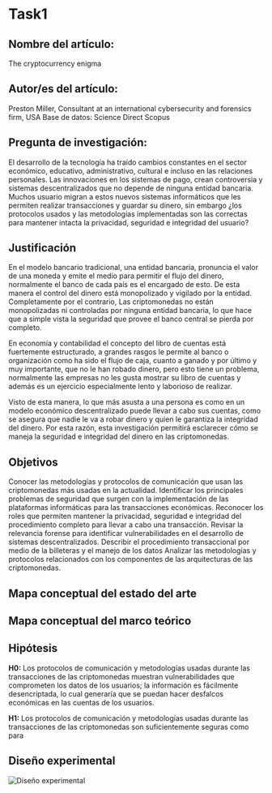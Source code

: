 # Task1

## Nombre del artículo:
The cryptocurrency enigma
## Autor/es del artículo: 
Preston Miller, Consultant at an international cybersecurity and forensics firm, USA
Base de datos: 
Science Direct
Scopus

## Pregunta de investigación: 
El desarrollo de la tecnología ha traído cambios constantes en el sector económico, educativo, administrativo, cultural e incluso en las relaciones personales. Las innovaciones en los sistemas de pago, crean controversia y sistemas descentralizados que no depende de ninguna entidad bancaria. Muchos usuario migran a estos nuevos sistemas informáticos que les permiten realizar transacciones y guardar su dinero, sin embargo ¿los protocolos usados y las metodologías implementadas son las correctas para mantener intacta la privacidad, seguridad e integridad del usuario?

## Justificación
En el modelo bancario tradicional, una entidad bancaria, pronuncia el valor de una moneda y emite el medio para permitir el flujo del dinero, normalmente el banco de cada país es el encargado de esto. De esta manera el control del dinero está monopolizado y vigilado por la entidad. Completamente por el contrario, Las criptomonedas no están monopolizadas ni controladas por ninguna entidad bancaria, lo que hace que a simple vista la seguridad que provee el banco central se pierda por completo.

En economía y contabilidad el concepto del libro de cuentas está fuertemente estructurado, a grandes rasgos le permite al banco o organización como ha sido el flujo de caja, cuanto a ganado y por último y muy importante, que no le han robado dinero, pero esto tiene un problema, normalmente las empresas no les gusta mostrar su libro de cuentas y además es un ejercicio especialmente lento y laborioso de realizar.

Visto de esta manera, lo que más asusta a una persona es como en un modelo económico descentralizado puede llevar a cabo sus cuentas, como se asegura que nadie le va a robar dinero y quien le garantiza la integridad del dinero. Por esta razón, esta investigación permitirá esclarecer cómo se maneja la seguridad e integridad del dinero en las criptomonedas.

## Objetivos
Conocer las metodologías y protocolos de comunicación que usan las criptomonedas más usadas en la actualidad.
Identificar los principales problemas de seguridad que surgen con la implementación de las plataformas informáticas para las transacciones económicas.
Reconocer los roles que permiten mantener la privacidad, seguridad e integridad del procedimiento completo para llevar a cabo una transacción.
Revisar la relevancia forense para identificar vulnerabilidades en el desarrollo de sistemas descentralizados.
Describir el procedimiento transaccional por medio de la billeteras y el manejo de los datos
Analizar las metodologías y protocolos relacionados con los componentes de las arquitecturas de las criptomonedas.

## Mapa conceptual del estado del arte


## Mapa conceptual del marco teórico


## Hipótesis

**H0:** Los protocolos de comunicación y metodologías usadas durante las transacciones de las criptomonedas muestran vulnerabilidades que comprometen los datos de los usuarios; la información es fácilmente desencriptada, lo cual generaría que se puedan hacer desfalcos económicas en las cuentas de los usuarios.

**H1:** Los protocolos de comunicación y metodologías usadas durante las transacciones de las criptomonedas son suficientemente seguras como para 

## Diseño experimental
![Diseño experimental](assets/img/task1/diseno-experimental)